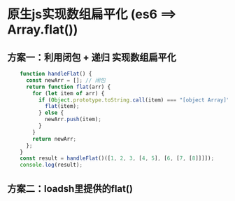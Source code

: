 # 原生js实现数组扁平化 (es6 ==> Array.flat())

## 方案一：利用闭包 + 递归 实现数组扁平化
```js
    function handleFlat() {
      const newArr = []; // 闭包
      return function flat(arr) {
        for (let item of arr) {
          if (Object.prototype.toString.call(item) === "[object Array]") {
            flat(item);
          } else {
            newArr.push(item);
          }
        }
        return newArr;
      };
    }
    const result = handleFlat()([1, 2, 3, [4, 5], [6, [7, [8]]]]);
    console.log(result);
```

## 方案二：loadsh里提供的flat()